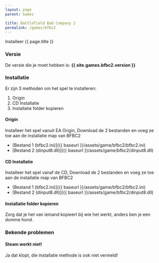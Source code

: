 ```yaml
---
layout: page
parent: Games

title: Battlefield Bad Company 2
permalink: /games/bfbc2
---
```


Installeer {{ page.title }}

### Versie

De versie die je moet hebben is: **{{ site.games.bfbc2.version }}**

### Installatie

Er zijn 3 methoden om het spel te installeren:

1. Origin
2. CD Installatie
3. Installatie folder kopieren

#### Origin

Installeer het spel vanuit EA Origin,
Download de 2 bestanden en voeg ze toe aan de installatie map van BFBC2

* [Bestand 1 (bfbc2.ini)]({{ baseurl }}/assets/game/bfbc2/bfbc2.ini)
* [Bestand 2 (dinput8.dll)]({{ baseurl }}/assets/game/bfbc2/dinput8.dll)

#### CD Installatie

Installeer het spel vanaf de CD,
Download de 2 bestanden en voeg ze toe aan de installatie map van BFBC2

* [Bestand 1 (bfbc2.ini)]({{ baseurl }}/assets/game/bfbc2/bfbc2.ini)
* [Bestand 2 (dinput8.dll)]({{ baseurl }}/assets/game/bfbc2/dinput8.dll)

#### Installatie folder kopieren

Zorg dat je het van iemand kopieert bij wie het werkt, anders ben je een domme hond.


### Bekende problemen

#### Steam werkt niet!

Ja dat klopt, die installatie methode is ook niet vermeld!
